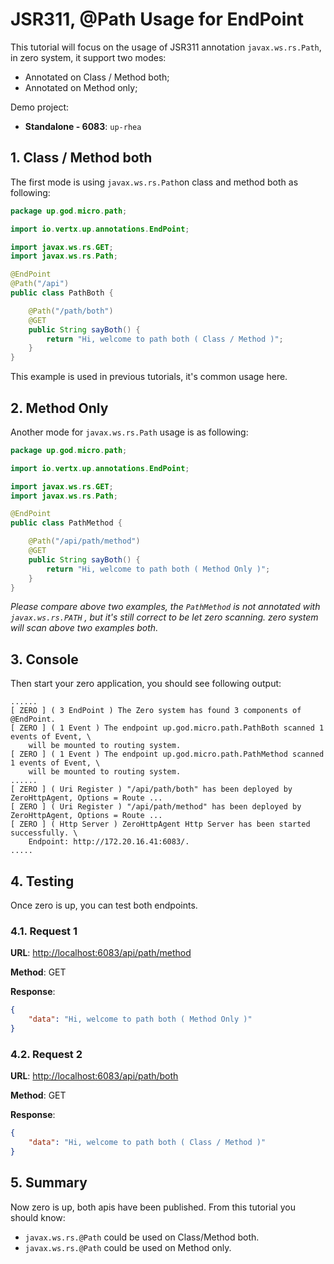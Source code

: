 # JSR311, @Path Usage for EndPoint

This tutorial will focus on the usage of JSR311 annotation `javax.ws.rs.Path`, in zero system, it support two modes:

* Annotated on Class / Method both;
* Annotated on Method only;

Demo project:

* **Standalone - 6083**: `up-rhea`

## 1. Class / Method both

The first mode is using `javax.ws.rs.Path`on class and method both as following:

```java
package up.god.micro.path;

import io.vertx.up.annotations.EndPoint;

import javax.ws.rs.GET;
import javax.ws.rs.Path;

@EndPoint
@Path("/api")
public class PathBoth {

    @Path("/path/both")
    @GET
    public String sayBoth() {
        return "Hi, welcome to path both ( Class / Method )";
    }
}
```

This example is used in previous tutorials, it's common usage here.

## 2. Method Only

Another mode for `javax.ws.rs.Path` usage is as following:

```java
package up.god.micro.path;

import io.vertx.up.annotations.EndPoint;

import javax.ws.rs.GET;
import javax.ws.rs.Path;

@EndPoint
public class PathMethod {

    @Path("/api/path/method")
    @GET
    public String sayBoth() {
        return "Hi, welcome to path both ( Method Only )";
    }
}
```

_Please compare above two examples, the _`PathMethod`_ is not annotated with _`javax.ws.rs.PATH`_ , but it's still
correct to be let zero scanning. zero system will scan above two examples both._

## 3. Console

Then start your zero application, you should see following output:

```shell
......
[ ZERO ] ( 3 EndPoint ) The Zero system has found 3 components of @EndPoint.
[ ZERO ] ( 1 Event ) The endpoint up.god.micro.path.PathBoth scanned 1 events of Event, \
    will be mounted to routing system.
[ ZERO ] ( 1 Event ) The endpoint up.god.micro.path.PathMethod scanned 1 events of Event, \
    will be mounted to routing system.
......
[ ZERO ] ( Uri Register ) "/api/path/both" has been deployed by ZeroHttpAgent, Options = Route ...
[ ZERO ] ( Uri Register ) "/api/path/method" has been deployed by ZeroHttpAgent, Options = Route ...
[ ZERO ] ( Http Server ) ZeroHttpAgent Http Server has been started successfully. \
    Endpoint: http://172.20.16.41:6083/.
.....
```

## 4. Testing

Once zero is up, you can test both endpoints.

### 4.1. Request 1

**URL**: [http://localhost:6083/api/path/method](http://localhost:6083/api/path/method)

**Method**: GET

**Response**:

```json
{
    "data": "Hi, welcome to path both ( Method Only )"
}
```

### 4.2. Request 2

**URL**: [http://localhost:6083/api/path/both](http://localhost:6083/api/path/both)

**Method**: GET

**Response**:

```json
{
    "data": "Hi, welcome to path both ( Class / Method )"
}
```

## 5. Summary

Now zero is up, both apis have been published. From this tutorial you should know:

* `javax.ws.rs.@Path` could be used on Class/Method both.
* `javax.ws.rs.@Path` could be used on Method only.




